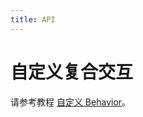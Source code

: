 ```yaml
---
title: API
---
```


# 自定义复合交互

请参考教程 [自定义 Behavior](/zh/docs/manual/middle/states/custom-behavior)。
